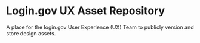 # Login.gov UX Asset Repository

A place for the login.gov User Experience (UX) Team to publicly version and store design assets.
